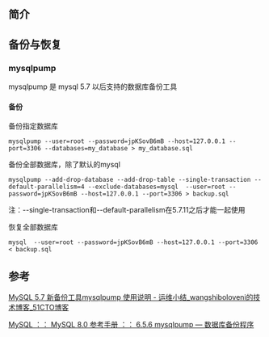 ## 简介

## 备份与恢复

### mysqlpump
mysqlpump 是 mysql 5.7 以后支持的数据库备份工具
#### 备份

备份指定数据库
```shell
mysqlpump --user=root --password=jpKSovB6mB --host=127.0.0.1 --port=3306 --databases=my_database > my_database.sql
```

备份全部数据库，除了默认的mysql
```shell
mysqlpump --add-drop-database --add-drop-table --single-transaction --default-parallelism=4 --exclude-databases=mysql  --user=root --password=jpKSovB6mB --host=127.0.0.1 --port=3306 > backup.sql

```

注：--single-transaction和--default-parallelism在5.7.11之后才能一起使用

恢复全部数据库

```shell
mysql  --user=root --password=jpKSovB6mB --host=127.0.0.1 --port=3306 < backup.sql

```



## 参考

[MySQL 5.7 新备份工具mysqlpump 使用说明 - 运维小结_wangshiboloveni的技术博客_51CTO博客](https://blog.51cto.com/u_6215974/4937181)

[MySQL ：： MySQL 8.0 参考手册 ：： 6.5.6 mysqlpump — 数据库备份程序](https://dev.mysql.com/doc/refman/8.0/en/mysqlpump.html)